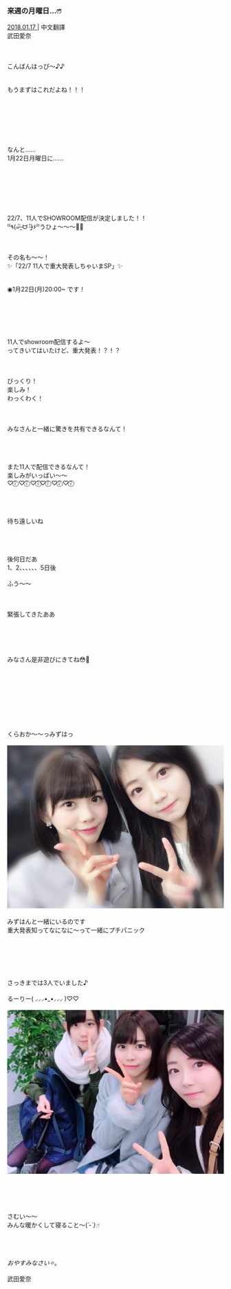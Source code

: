 ### 来週の月曜日…ෆ̈
<a target="_blank" rel="noreferrer noopener" href="http://blog.nanabunnonijyuuni.com/s/n227/diary/detail/327?ima=3212&cd=blog">2018.01.17 </a>| 中文翻譯<a target="_blank" rel="noreferrer noopener" href=""></a><br>
武田愛奈<br><br><br><br>
こんばんはっぴ〜♪♪<br><br><br>
もうまずはこれだよね！！！<br><br><br><br><br><br><br><br>
なんと……<br>
1月22日月曜日に……<br><br><br><br><br><br><br><br>
22/7、11人でSHOWROOM配信が決定しました！！<br>
⁽⁽٩(๑˃̶͈̀ ᗨ ˂̶͈́)۶⁾⁾うひょ〜〜〜💓💓<br><br><br><br>
その名も〜〜！<br>
✨「22/7 11人で重大発表しちゃいまSP」✨<br><br><br>
 ◉1月22日(月)20:00~ です！<br><br><br><br><br><br><br>
11人でshowroom配信するよ〜<br>
ってきいてはいたけど、重大発表！？！？<br><br><br><br>
びっくり！<br>
楽しみ！<br>
わっくわく！<br><br><br><br>
みなさんと一緒に驚きを共有できるなんて！<br><br><br><br><br>
また11人で配信できるなんて！<br>
楽しみがいっぱい〜〜<br>
♡︎⍢⃝︎ ♡︎⍢⃝︎ ♡︎⍢⃝︎♡︎⍢⃝︎ ♡︎⍢⃝︎ ♡︎⍢⃝︎<br><br><br><br><br>
待ち遠しいね<br><br><br><br><br>
後何日だあ<br>
1、2、、、、、、5日後<br><br>
ふう〜〜<br><br><br><br>
緊張してきたああ<br><br><br><br><br><br>
みなさん是非遊びにきてね😳🐾<br><br><br><br><br><br><br><br><br><br>
くらおか〜〜っみずはっ<br><br>
<img src="../../../../../Album/Backup/Blog/Aina/Jan2018/20180117_2_Blog_Aina_1.jpg"><br><br>
みずはんと一緒にいるのです<br>
重大発表知ってなになに〜って一緒にプチパニック<br><br><br><br><br><br><br>
さっきまでは3人でいました♪<br><br>
るーりー( ⸝⸝⸝•_•⸝⸝⸝ )♡︎♡︎<br><br>
<img src="../../../../../Album/Backup/Blog/Aina/Jan2018/20180117_2_Blog_Aina_2.jpg"><br><br><br><br><br><br>
さむい〜〜<br>
みんな暖かくして寝ること〜(*´-`)☝︎<br><br><br><br><br>
おやすみなさい✧︎*。<br><br>
武田愛奈